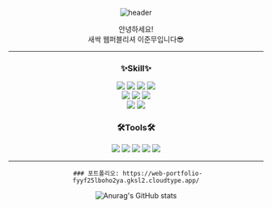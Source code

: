 <div align="center">    

![header](https://capsule-render.vercel.app/api?type=SLICE&color=random&height=300&section=header&text=Hello%20Moo%20World!&animation=fadeIn&fontSize=70)    


안녕하세요!     
새싹 웹퍼블리셔 이준무입니다😎      

---     
### ✨Skill✨


<img src="https://img.shields.io/badge/HTML-E34F26?style=flat-square&logo=HTML5&logoColor=white"/>
<img src="https://img.shields.io/badge/CSS3-1572B6?style=flat-square&logo=CSS3&logoColor=white"/>
<img src="https://img.shields.io/badge/JavaScript-F7DF1E?style=flat-square&logo=JavaScript&logoColor=white"/>
<img src="https://img.shields.io/badge/JQuery-0769AD?style=flat-square&logo=JQuery&logoColor=white"/>   <br>   


<img src="https://img.shields.io/badge/Node.js-339933?style=flat-square&logo=Node.js&logoColor=white"/>
<img src="https://img.shields.io/badge/React-61DAFB?style=flat-square&logo=React&logoColor=white"/>
<img src="https://img.shields.io/badge/SQLite-003B57?style=flat-square&logo=SQLite&logoColor=white"/>    <br>

<img src="https://img.shields.io/badge/Photoshop-31A8FF?style=flat-square&logo=Adobe Photoshop&logoColor=white"/>
<img src="https://img.shields.io/badge/Illustrator-FF9A00?style=flat-square&logo=Adobe Illustrator&logoColor=white"/>
     

### 🛠Tools🛠
    

<img src="https://img.shields.io/badge/Vscode-007ACC?style=flat-square&logo=Visual Studio Code&logoColor=white"/>
<img src="https://img.shields.io/badge/Photoshop-31A8FF?style=flat-square&logo=Adobe Photoshop&logoColor=white"/>
<img src="https://img.shields.io/badge/Illustrator-FF9A00?style=flat-square&logo=Adobe Illustrator&logoColor=white"/>
<img src="https://img.shields.io/badge/GitHub-181717?style=flat-square&logo=GitHub&logoColor=white"/>
<img src="https://img.shields.io/badge/Figma-F24E1E?style=flat-square&logo=Figma&logoColor=white"/>

----

     
     ### 포트폴리오: https://web-portfolio-fyyf25lboho2ya.gksl2.cloudtype.app/























![Anurag's GitHub stats](https://github-readme-stats.vercel.app/api?username=leejunmoo&show_icons=true&theme=radical)
</div>
